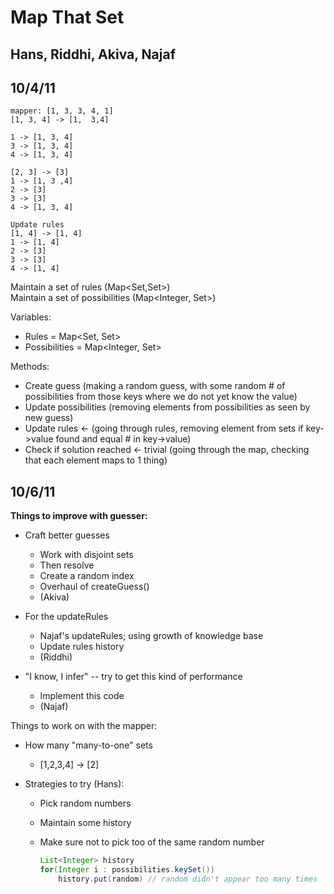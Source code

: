 Map That Set
============

Hans, Riddhi, Akiva, Najaf
--------------------------

10/4/11
-------
```
mapper: [1, 3, 3, 4, 1]
[1, 3, 4] -> [1,  3,4]

1 -> [1, 3, 4]
3 -> [1, 3, 4]
4 -> [1, 3, 4]

[2, 3] -> [3]
1 -> [1, 3 ,4]
2 -> [3]
3 -> [3]
4 -> [1, 3, 4]

Update rules
[1, 4] -> [1, 4]
1 -> [1, 4]
2 -> [3]
3 -> [3]
4 -> [1, 4]
```

Maintain a set of rules (Map<Set<Integer>,Set<Integer>>)  
Maintain a set of possibilities (Map<Integer, Set<Integer>>)

Variables:  

* Rules = Map<Set<Integer>, Set<Integer>>
* Possibilities = Map<Integer, Set<Integer>>

Methods:  

* Create guess (making a random guess, with some random # of possibilities from those keys where we do not yet know the value)
* Update possibilities (removing elements from possibilities as seen by new guess)
* Update rules <- (going through rules, removing element from sets if key->value found and equal # in key->value)
* Check if solution reached <- trivial (going through the map, checking that each element maps to 1 thing)

10/6/11
-------

**Things to improve with guesser:**

* Craft better guesses
  - Work with disjoint sets
  - Then resolve
  - Create a random index
  - Overhaul of createGuess()
  - (Akiva)

* For the updateRules
  - Najaf's updateRules; using growth of knowledge base
  - Update rules history
  - (Riddhi)

* "I know, I infer" -- try to get this kind of performance
  - Implement this code
  - (Najaf)


Things to work on with the mapper:
* How many "many-to-one" sets
  - [1,2,3,4] -> [2]

* Strategies to try (Hans):
  - Pick random numbers
  - Maintain some history
  - Make sure not to pick too of the same random number
  
    ```java
    List<Integer> history  
    for(Integer i : possibilities.keySet())  
        history.put(random) // random didn't appear too many times
    ```